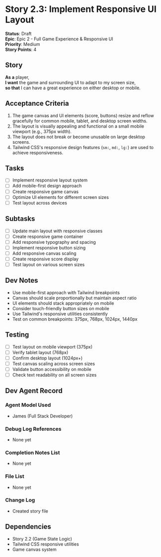 # Story 2.3: Implement Responsive UI Layout

**Status**: Draft  
**Epic**: Epic 2 - Full Game Experience & Responsive UI  
**Priority**: Medium  
**Story Points**: 4

## Story

**As a** player,  
**I want** the game and surrounding UI to adapt to my screen size,  
**so that** I can have a great experience on either desktop or mobile.

## Acceptance Criteria

1. The game canvas and UI elements (score, buttons) resize and reflow gracefully for common mobile, tablet, and desktop screen widths.
2. The layout is visually appealing and functional on a small mobile viewport (e.g., 375px width).
3. The layout does not break or become unusable on large desktop screens.
4. Tailwind CSS's responsive design features (`sm:`, `md:`, `lg:`) are used to achieve responsiveness.

## Tasks

- [ ] Implement responsive layout system
- [ ] Add mobile-first design approach
- [ ] Create responsive game canvas
- [ ] Optimize UI elements for different screen sizes
- [ ] Test layout across devices

## Subtasks

- [ ] Update main layout with responsive classes
- [ ] Create responsive game container
- [ ] Add responsive typography and spacing
- [ ] Implement responsive button sizing
- [ ] Add responsive canvas scaling
- [ ] Create responsive score display
- [ ] Test layout on various screen sizes

## Dev Notes

- Use mobile-first approach with Tailwind breakpoints
- Canvas should scale proportionally but maintain aspect ratio
- UI elements should stack appropriately on mobile
- Consider touch-friendly button sizes on mobile
- Use Tailwind's responsive utilities consistently
- Test on common breakpoints: 375px, 768px, 1024px, 1440px

## Testing

- [ ] Test layout on mobile viewport (375px)
- [ ] Verify tablet layout (768px)
- [ ] Confirm desktop layout (1024px+)
- [ ] Test canvas scaling across screen sizes
- [ ] Validate button accessibility on mobile
- [ ] Check text readability on all screen sizes

## Dev Agent Record

### Agent Model Used

- James (Full Stack Developer)

### Debug Log References

- None yet

### Completion Notes List

- None yet

### File List

- None yet

### Change Log

- Created story file

## Dependencies

- Story 2.2 (Game State Logic)
- Tailwind CSS responsive utilities
- Game canvas system
